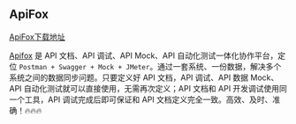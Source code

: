 ## ApiFox
[ApiFox下载地址](https://www.apifox.cn/)

[Apifox](https://www.apifox.cn/) 是 API 文档、API 调试、API Mock、API 自动化测试一体化协作平台，定位 `Postman + Swagger + Mock + JMeter`。通过一套系统、一份数据，解决多个系统之间的数据同步问题。只要定义好 API 文档，API 调试、API 数据 Mock、API 自动化测试就可以直接使用，无需再次定义；API 文档和 API 开发调试使用同一个工具，API 调试完成后即可保证和 API 文档定义完全一致。高效、及时、准确！🔥🔥🔥
